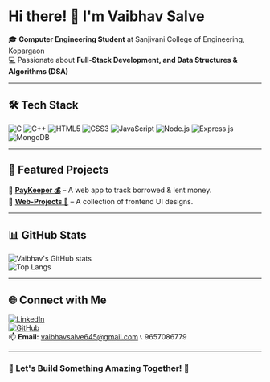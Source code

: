 # Hi there! 👋 I'm Vaibhav Salve  

🎓 **Computer Engineering Student** at Sanjivani College of Engineering, Kopargaon  
💻 Passionate about **Full-Stack Development, and Data Structures & Algorithms (DSA)**  


---

## 🛠️ Tech Stack
![C](https://img.shields.io/badge/-C-00599C?style=flat&logo=c)
![C++](https://img.shields.io/badge/-C++-00599C?style=flat&logo=c%2B%2B)
![HTML5](https://img.shields.io/badge/-HTML5-E34F26?style=flat&logo=html5)
![CSS3](https://img.shields.io/badge/-CSS3-1572B6?style=flat&logo=css3)
![JavaScript](https://img.shields.io/badge/-JavaScript-F7DF1E?style=flat&logo=javascript)
![Node.js](https://img.shields.io/badge/-Node.js-339933?style=flat&logo=node.js)
![Express.js](https://img.shields.io/badge/-Express.js-000000?style=flat&logo=express)
![MongoDB](https://img.shields.io/badge/-MongoDB-4EA94B?style=flat&logo=mongodb)


---

## 🚀 Featured Projects  
🔹 **[PayKeeper 💰](https://github.com/abcdjjejejsj/void-paykeeper)** – A web app to track borrowed & lent money.  
🔹 **[Web-Projects 🎨](https://github.com/abcdjjejejsj/Web-projects)** – A collection of frontend UI designs.  

---

## 📊 GitHub Stats  
![Vaibhav's GitHub stats](https://github-readme-stats.vercel.app/api?username=abcdjjejejsj&show_icons=true&theme=radical)  
![Top Langs](https://github-readme-stats.vercel.app/api/top-langs/?username=abcdjjejejsj&layout=compact&theme=radical)

---

## 🌐 Connect with Me  
[![LinkedIn](https://img.shields.io/badge/-LinkedIn-blue?style=flat&logo=linkedin)](https://www.linkedin.com/in/vaibhav-salve-82285b287)  
[![GitHub](https://img.shields.io/badge/-GitHub-black?style=flat&logo=github)](https://github.com/abcdjjejejsj)  
📫 **Email:** vaibhavsalve645@gmail.com
📞 9657086779

---

### 🚀 Let's Build Something Amazing Together! 🚀
